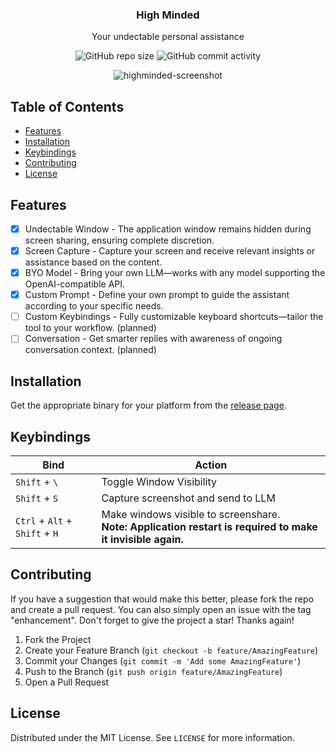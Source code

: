 <div align="center">
  <h3 align="center">High Minded</h3>
  <p align="center">
    Your undectable personal assistance
  </p>
  <p align="center">
    <img alt="GitHub repo size" src="https://img.shields.io/github/repo-size/tuxdotrs/highminded">
    <img alt="GitHub commit activity" src="https://img.shields.io/github/commit-activity/m/tuxdotrs/highminded">
  </p>
</div>

<div align="center">
  <img alt="highminded-screenshot" src="https://github.com/user-attachments/assets/eca4624f-9194-4c02-8e72-b42979c23cb5" />
</div>

<!-- TABLE OF CONTENTS -->
## Table of Contents
- [Features](#features)
- [Installation](#installation)
- [Keybindings](#keybindings)
- [Contributing](#contributing)
- [License](#license)

<!-- FEATURES -->
## Features
- [x] Undectable Window - The application window remains hidden during screen sharing, ensuring complete discretion.
- [x] Screen Capture - Capture your screen and receive relevant insights or assistance based on the content.
- [x] BYO Model - Bring your own LLM—works with any model supporting the OpenAI-compatible API.
- [x] Custom Prompt - Define your own prompt to guide the assistant according to your specific needs.
- [ ] Custom Keybindings - Fully customizable keyboard shortcuts—tailor the tool to your workflow. (planned)
- [ ] Conversation - Get smarter replies with awareness of ongoing conversation context. (planned)

<!-- INSTALLATION -->
## Installation
Get the appropriate binary for your platform from the [release page](https://github.com/tuxdotrs/highminded/releases).

<!-- KEYBINDINGS -->
## Keybindings

| Bind                           | Action                                                                                                         |
|--------------------------------|----------------------------------------------------------------------------------------------------------------|
| `Shift` + `\`                  | Toggle Window Visibility                                                                                       |
| `Shift` + `S`                  | Capture screenshot and send to LLM                                                                             |
| `Ctrl` + `Alt` + `Shift` + `H` | Make windows visible to screenshare.<br> **Note: Application restart is required to make it invisible again.** |

<!-- CONTRIBUTING -->
## Contributing
If you have a suggestion that would make this better, please fork the repo and create a pull request. You can also simply open an issue with the tag "enhancement".
Don't forget to give the project a star! Thanks again!

1. Fork the Project
2. Create your Feature Branch (`git checkout -b feature/AmazingFeature`)
3. Commit your Changes (`git commit -m 'Add some AmazingFeature'`)
4. Push to the Branch (`git push origin feature/AmazingFeature`)
5. Open a Pull Request

<!-- LICENSE -->
## License

Distributed under the MIT License. See `LICENSE` for more information.
